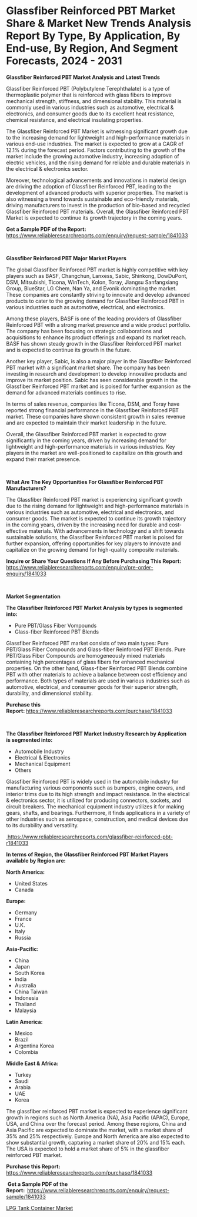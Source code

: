 <p><h1>Glassfiber Reinforced PBT Market Share & Market New Trends Analysis Report By Type, By Application, By End-use, By Region, And Segment Forecasts, 2024 - 2031</h1></p><p><strong>Glassfiber Reinforced PBT Market Analysis and Latest Trends</strong></p>
<p><p>Glassfiber Reinforced PBT (Polybutylene Terephthalate) is a type of thermoplastic polymer that is reinforced with glass fibers to improve mechanical strength, stiffness, and dimensional stability. This material is commonly used in various industries such as automotive, electrical & electronics, and consumer goods due to its excellent heat resistance, chemical resistance, and electrical insulating properties.</p><p>The Glassfiber Reinforced PBT Market is witnessing significant growth due to the increasing demand for lightweight and high-performance materials in various end-use industries. The market is expected to grow at a CAGR of 12.1% during the forecast period. Factors contributing to the growth of the market include the growing automotive industry, increasing adoption of electric vehicles, and the rising demand for reliable and durable materials in the electrical & electronics sector.</p><p>Moreover, technological advancements and innovations in material design are driving the adoption of Glassfiber Reinforced PBT, leading to the development of advanced products with superior properties. The market is also witnessing a trend towards sustainable and eco-friendly materials, driving manufacturers to invest in the production of bio-based and recycled Glassfiber Reinforced PBT materials. Overall, the Glassfiber Reinforced PBT Market is expected to continue its growth trajectory in the coming years.</p></p>
<p><strong>Get a Sample PDF of the Report:&nbsp;</strong> <a href="https://www.reliableresearchreports.com/enquiry/request-sample/1841033">https://www.reliableresearchreports.com/enquiry/request-sample/1841033</a></p>
<p>&nbsp;</p>
<p><strong>Glassfiber Reinforced PBT Major Market Players</strong></p>
<p><p>The global Glassfiber Reinforced PBT market is highly competitive with key players such as BASF, Changchun, Lanxess, Sabic, Shinkong, DowDuPont, DSM, Mitsubishi, Ticona, WinTech, Kolon, Toray, Jiangsu Sanfangxiang Group, BlueStar, LG Chem, Nan Ya, and Evonik dominating the market. These companies are constantly striving to innovate and develop advanced products to cater to the growing demand for Glassfiber Reinforced PBT in various industries such as automotive, electrical, and electronics.</p><p>Among these players, BASF is one of the leading providers of Glassfiber Reinforced PBT with a strong market presence and a wide product portfolio. The company has been focusing on strategic collaborations and acquisitions to enhance its product offerings and expand its market reach. BASF has shown steady growth in the Glassfiber Reinforced PBT market and is expected to continue its growth in the future.</p><p>Another key player, Sabic, is also a major player in the Glassfiber Reinforced PBT market with a significant market share. The company has been investing in research and development to develop innovative products and improve its market position. Sabic has seen considerable growth in the Glassfiber Reinforced PBT market and is poised for further expansion as the demand for advanced materials continues to rise.</p><p>In terms of sales revenue, companies like Ticona, DSM, and Toray have reported strong financial performance in the Glassfiber Reinforced PBT market. These companies have shown consistent growth in sales revenue and are expected to maintain their market leadership in the future.</p><p>Overall, the Glassfiber Reinforced PBT market is expected to grow significantly in the coming years, driven by increasing demand for lightweight and high-performance materials in various industries. Key players in the market are well-positioned to capitalize on this growth and expand their market presence.</p></p>
<p>&nbsp;</p>
<p><strong>What Are The Key Opportunities For Glassfiber Reinforced PBT Manufacturers?</strong></p>
<p><p>The Glassfiber Reinforced PBT market is experiencing significant growth due to the rising demand for lightweight and high-performance materials in various industries such as automotive, electrical and electronics, and consumer goods. The market is expected to continue its growth trajectory in the coming years, driven by the increasing need for durable and cost-effective materials. With advancements in technology and a shift towards sustainable solutions, the Glassfiber Reinforced PBT market is poised for further expansion, offering opportunities for key players to innovate and capitalize on the growing demand for high-quality composite materials.</p></p>
<p><strong>Inquire or Share Your Questions If Any Before Purchasing This Report:</strong> <a href="https://www.reliableresearchreports.com/enquiry/pre-order-enquiry/1841033">https://www.reliableresearchreports.com/enquiry/pre-order-enquiry/1841033</a></p>
<p>&nbsp;</p>
<p><strong>Market Segmentation</strong></p>
<p><strong>The Glassfiber Reinforced PBT Market Analysis by types is segmented into:</strong></p>
<p><ul><li>Pure PBT/Glass Fiber Vompounds</li><li>Glass-fiber Reinforced PBT Blends</li></ul></p>
<p><p>Glassfiber Reinforced PBT market consists of two main types: Pure PBT/Glass Fiber Compounds and Glass-fiber Reinforced PBT Blends. Pure PBT/Glass Fiber Compounds are homogeneously mixed materials containing high percentages of glass fibers for enhanced mechanical properties. On the other hand, Glass-fiber Reinforced PBT Blends combine PBT with other materials to achieve a balance between cost efficiency and performance. Both types of materials are used in various industries such as automotive, electrical, and consumer goods for their superior strength, durability, and dimensional stability.</p></p>
<p><strong>Purchase this Report:&nbsp;</strong><a href="https://www.reliableresearchreports.com/purchase/1841033">https://www.reliableresearchreports.com/purchase/1841033</a></p>
<p>&nbsp;</p>
<p><strong>The Glassfiber Reinforced PBT Market Industry Research by Application is segmented into:</strong></p>
<p><ul><li>Automobile Industry</li><li>Electrical & Electronics</li><li>Mechanical Equipment</li><li>Others</li></ul></p>
<p><p>Glassfiber Reinforced PBT is widely used in the automobile industry for manufacturing various components such as bumpers, engine covers, and interior trims due to its high strength and impact resistance. In the electrical & electronics sector, it is utilized for producing connectors, sockets, and circuit breakers. The mechanical equipment industry utilizes it for making gears, shafts, and bearings. Furthermore, it finds applications in a variety of other industries such as aerospace, construction, and medical devices due to its durability and versatility.</p></p>
<p><a href="https://www.reliableresearchreports.com/glassfiber-reinforced-pbt-r1841033">&nbsp;https://www.reliableresearchreports.com/glassfiber-reinforced-pbt-r1841033</a></p>
<p><strong>In terms of Region, the Glassfiber Reinforced PBT Market Players available by Region are:</strong></p>
<p>
    <p> <strong> North America: </strong>
        <ul>
            <li>United States</li>
            <li>Canada</li>
        </ul>
        </p> 
    <p> <strong> Europe: </strong>
        <ul>
            <li>Germany</li>
            <li>France</li>
            <li>U.K.</li>
            <li>Italy</li>
            <li>Russia</li>
        </ul>
        </p> 
    <p> <strong> Asia-Pacific: </strong>
        <ul>
            <li>China</li>
            <li>Japan</li>
            <li>South Korea</li>
            <li>India</li>
            <li>Australia</li>
            <li>China Taiwan</li>
            <li>Indonesia</li>
            <li>Thailand</li>
            <li>Malaysia</li>
        </ul>
        </p> 
    <p> <strong> Latin America: </strong>
        <ul>
            <li>Mexico</li>
            <li>Brazil</li>
            <li>Argentina Korea</li>
            <li>Colombia</li>
        </ul>
        </p> 
    <p> <strong> Middle East & Africa: </strong>
        <ul>
            <li>Turkey</li>
            <li>Saudi</li>
            <li>Arabia</li>
            <li>UAE</li>
            <li>Korea</li>
        </ul>
    </p>
    </p>
<p><p>The glassfiber reinforced PBT market is expected to experience significant growth in regions such as North America (NA), Asia Pacific (APAC), Europe, USA, and China over the forecast period. Among these regions, China and Asia Pacific are expected to dominate the market, with a market share of 35% and 25% respectively. Europe and North America are also expected to show substantial growth, capturing a market share of 20% and 15% each. The USA is expected to hold a market share of 5% in the glassfiber reinforced PBT market.</p></p>
<p><strong>Purchase this Report: </strong><a href="https://www.reliableresearchreports.com/purchase/1841033">https://www.reliableresearchreports.com/purchase/1841033</a></p>
<p>&nbsp;<strong>Get a Sample PDF of the Report:&nbsp;&nbsp;</strong><a href="https://www.reliableresearchreports.com/enquiry/request-sample/1841033">https://www.reliableresearchreports.com/enquiry/request-sample/1841033</a></p>
<p><strong></strong></p>
<p><p><a href="https://github.com/bushilahore52/Market-Research-Report-List-1/blob/main/lpg-tank-container-market.md">LPG Tank Container Market</a></p></p>